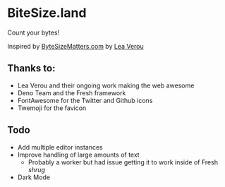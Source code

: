 # BiteSize.land

Count your bytes! 

Inspired by [ByteSizeMatters.com](https://bytesizematters.com) by [Lea Verou](https://lea.verou.me/)

## Thanks to:

- Lea Verou and their ongoing work making the web awesome
- Deno Team and the Fresh framework
- FontAwesome for the Twitter and Github icons
- Twemoji for the favicon

## Todo

- Add multiple editor instances
- Improve handling of large amounts of text
    - Probably a worker but had issue getting it to work inside of Fresh *shrug*
- Dark Mode